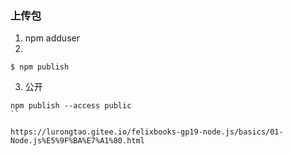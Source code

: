 ### 上传包 

1. npm adduser
2. 
```
$ npm publish
```
3. 公开
```
npm publish --access public
``

```
```
https://lurongtao.gitee.io/felixbooks-gp19-node.js/basics/01-Node.js%E5%9F%BA%E7%A1%80.html
```
```